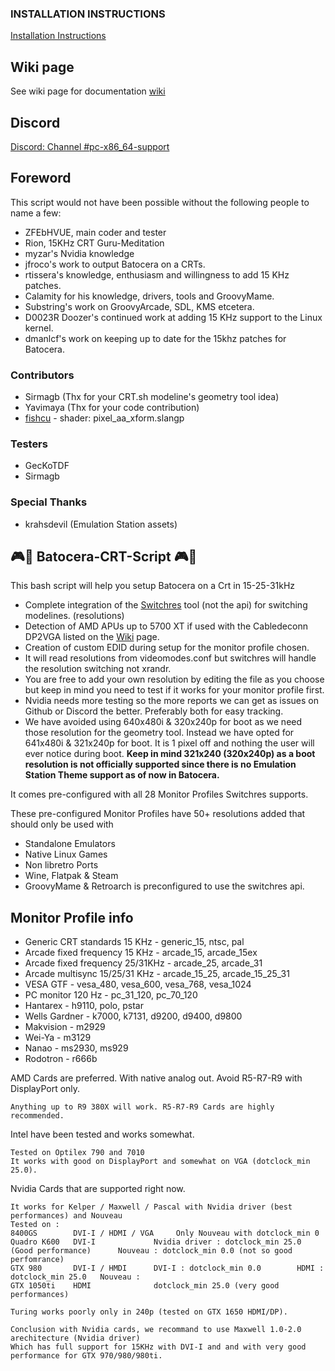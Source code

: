 ### INSTALLATION INSTRUCTIONS 

[Installation Instructions](https://github.com/ZFEbHVUE/Batocera-CRT-Script/blob/main/HowTo_Wired_Or_Wireless_Connection.md)

## Wiki page

See wiki page for documentation [wiki](https://github.com/ZFEbHVUE/Batocera-CRT-Script/wiki)

## Discord
[Discord: Channel #pc-x86_64-support](https://discord.com/invite/JXhfRTr)

## Foreword

This script would not have been possible without the following people to name a few:
 - ZFEbHVUE, main coder and tester
 - Rion, 15KHz CRT Guru-Meditation
 - myzar's Nvidia knowledge
 - jfroco's work to output Batocera on a CRTs.
 - rtissera's knowledge, enthusiasm and willingness to add 15 KHz patches.
 - Calamity for his knowledge, drivers, tools and GroovyMame.
 - Substring's work on GroovyArcade, SDL, KMS etcetera.
 - D0023R Doozer's continued work at adding 15 KHz support to the Linux kernel.
 - dmanlcf's work on keeping up to date for the 15khz patches for Batocera.

### Contributors 
 - Sirmagb  (Thx for your CRT.sh modeline's geometry tool idea)    
 - Yavimaya (Thx for your code contribution)
 - [fishcu](https://github.com/fishcu) - shader: pixel_aa_xform.slangp

### Testers 
 - GecKoTDF
 - Sirmagb

### Special Thanks
- krahsdevil (Emulation Station assets) 
 
## :video_game::penguin: Batocera-CRT-Script :video_game::penguin:

This bash script will help you setup Batocera on a Crt in 15-25-31kHz
 
 - Complete integration of the [Switchres](https://github.com/antonioginer/switchres/blob/master/README.md) tool (not the api) for switching modelines. (resolutions)
 - Detection of AMD APUs up to 5700 XT if used with the Cabledeconn DP2VGA listed on the [Wiki](https://wiki.batocera.org/batocera-and-crt#displayport_to_vga_dac) page.
 - Creation of custom EDID during setup for the monitor profile chosen.
 - It will read resolutions from videomodes.conf but switchres will handle the resolution switching not xrandr. 
 - You are free to add your own resolution by editing the file as you choose but keep in mind you need to test if it works for your monitor profile first. 
 - Nvidia needs more testing so the more reports we can get as issues on Github or Discord the better. Preferably both for easy tracking.
 - We have avoided using 640x480i & 320x240p for boot as we need those resolution for the geometry tool.
Instead we have opted for 641x480i & 321x240p for boot. 
It is 1 pixel off and nothing the user will ever notice during boot.
**Keep in mind 321x240 (320x240p) as a boot resolution is not officially supported since there is no Emulation Station Theme support as of now in Batocera.**

It comes pre-configured with all 28 Monitor Profiles Switchres supports.

These pre-configured Monitor Profiles have 50+ resolutions added that should only be used with

 - Standalone Emulators
 - Native Linux Games
 - Non libretro Ports
 - Wine, Flatpak & Steam
 - GroovyMame & Retroarch is preconfigured to use the switchres api.

## Monitor Profile info

 - Generic CRT standards 15 KHz - generic_15, ntsc, pal
 - Arcade fixed frequency 15 KHz - arcade_15, arcade_15ex
 - Arcade fixed frequency 25/31KHz - arcade_25, arcade_31
 - Arcade multisync 15/25/31 KHz - arcade_15_25, arcade_15_25_31
 - VESA GTF - vesa_480, vesa_600, vesa_768, vesa_1024
 - PC monitor 120 Hz - pc_31_120, pc_70_120
 - Hantarex - h9110, polo, pstar
 - Wells Gardner - k7000, k7131, d9200, d9400, d9800
 - Makvision - m2929
 - Wei-Ya - m3129
 - Nanao - ms2930, ms929
 - Rodotron - r666b 

AMD Cards are preferred. With native analog out. Avoid R5-R7-R9 with DisplayPort only.

    Anything up to R9 380X will work. R5-R7-R9 Cards are highly recommended.

Intel have been tested and works somewhat.
    
    Tested on Optilex 790 and 7010
    It works with good on DisplayPort and somewhat on VGA (dotclock_min 25.0).

Nvidia Cards that are supported right now.

    It works for Kelper / Maxwell / Pascal with Nvidia driver (best performances) and Nouveau
    Tested on :
    8400GS        DVI-I / HDMI / VGA     Only Nouveau with dotclock_min 0 
    Quadro K600   DVI-I             Nvidia driver : dotclock_min 25.0  (Good performance)      Nouveau : dotclock_min 0.0 (not so good perfomrance)
    GTX 980       DVI-I / HMDI      DVI-I : dotclock_min 0.0        HDMI : dotclock_min 25.0   Nouveau :
    GTX 1050ti    HDMI              dotclock_min 25.0 (very good performances)   
    
    Turing works poorly only in 240p (tested on GTX 1650 HDMI/DP).
    
    Conclusion with Nvidia cards, we recommand to use Maxwell 1.0-2.0 arechitecture (Nvidia driver) 
    Which has full support for 15KHz with DVI-I and and with very good performance for GTX 970/980/980ti.
  
